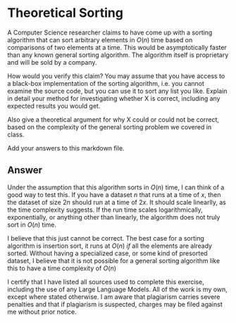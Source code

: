 # Theoretical Sorting

A Computer Science researcher claims to have come up with a sorting algorithm
that can sort arbitrary elements in $O(n)$ time based on comparisons of two
elements at a time. This would be asymptotically faster than any known general
sorting algorithm. The algorithm itself is proprietary and will be sold by a
company.

How would you verify this claim? You may assume that you have access to a
black-box implementation of the sorting algorithm, i.e. you cannot examine the
source code, but you can use it to sort any list you like. Explain in detail
your method for investigating whether X is correct, including any expected
results you would get.

Also give a theoretical argument for why X could or could not be correct, based
on the complexity of the general sorting problem we covered in class.

Add your answers to this markdown file.

## Answer

Under the assumption that this algorithm sorts in $O(n)$ time, I can think of a good way to test this. If you have a dataset $n$ that runs at a time of $x$, then the dataset of size $2n$ should run at a time of $2x$. It should scale linearlly, as the time complexity suggests. If the run time scales logarithmically, exponentially, or anything other than linearly, the algorithm does not truly sort in $O(n)$ time.

I believe that this just cannot be correct. The best case for a sorting algorithm is insertion sort, it runs at $O(n)$ *if* all the elements are already sorted. Without having a specialized case, or some kind of presorted dataset, I believe that it is not possible for a general sorting algorithm like this to have a time complexity of $O(n)$

I certify that I have listed all sources used to complete this exercise, including the use of any Large Language Models. All of the work is my own, except where stated otherwise. I am aware that plagiarism carries severe penalties and that if plagiarism is suspected, charges may be filed against me without prior notice.
